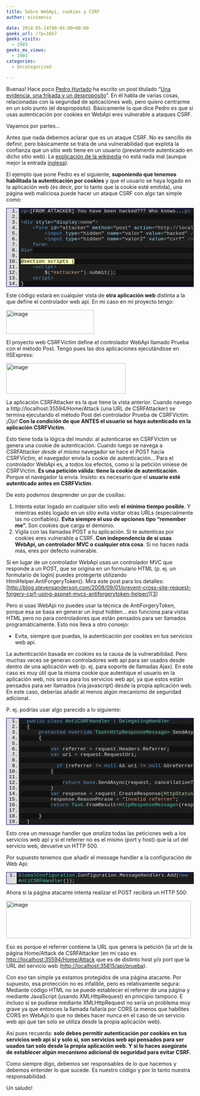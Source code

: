 ```yaml
---
title: Sobre WebApi, cookies y CSRF
author: eiximenis

date: 2014-05-14T00:04:00+00:00
geeks_url: /?p=1667
geeks_visits:
  - 1985
geeks_ms_views:
  - 1903
categories:
  - Uncategorized

---
```

Buenas! Hace poco <a target="_blank" href="https://twitter.com/_pedrohurtado" rel="noopener noreferrer">Pedro Hurtado</a> ha escrito un post titulado &ldquo;<a target="_blank" href="/blogs/phurtado/archive/2014/05/13/una-evidencia-una-fricada-y-un-desprop-243-sito.aspx" rel="noopener noreferrer">Una evidencia, una frikada y un despropósito</a>&rdquo;. En él habla de varias cosas, relacionadas con la seguridad de aplicaciones web, pero quiero centrarme en un solo punto (el despropósito). Básicamente lo que dice Pedro es que si usas autenticación por cookies en WebApi eres vulnerable a ataques CSRF.

Vayamos por partes...

Antes que nada debemos aclarar que es un ataque CSRF. No es sencillo de definir, pero básicamente se trata de una vulnerabilidad que explota la confianza que un sitio web tiene en un usuario (previamente autenticado en dicho sitio web). La <a target="_blank" href="http://es.wikipedia.org/wiki/Cross_Site_Request_Forgery" rel="noopener noreferrer">explicación de la wikipedia</a> no está nada mal (aunque mejor la entrada <a target="_blank" href="http://en.wikipedia.org/wiki/Cross-site_request_forgery" rel="noopener noreferrer">inglesa</a>).

El ejemplo que pone Pedro es el siguiente, **suponiendo que tenemos habilitada la autenticación por cookies** y que el usuario se haya logado en la aplicación web (es decir, por lo tanto que la cookie esté emitida), una página web maliciosa puede hacer un ataque CSRF con algo tan simple como:

<div style="float: none; padding-bottom: 0px; padding-top: 0px; padding-left: 0px; margin: 0px; display: inline; padding-right: 0px" class="wlWriterEditableSmartContent" id="scid:9ce6104f-a9aa-4a17-a79f-3a39532ebf7c:ab9019e6-3cb9-4066-89f8-fd2ce5775ee0">
  <div style="border: #000080 1px solid; color: #000; font-family: 'Courier New', Courier, Monospace; font-size: 10pt">
    <div style="background: #ddd; max-height: 300px; overflow: auto">
      <ol style="background: #1d1d1d; margin: 0 0 0 2.5em; padding: 0 0 0 5px; white-space: nowrap" start="1">
        <li>
          <span style="background:#1e1e1e;color:#808080"><</span><span style="background:#1e1e1e;color:#569cd6">p</span><span style="background:#1e1e1e;color:#808080">></span><span style="background:#1e1e1e;color:#dcdcdc">[FROM ATTACKER] You have been hacked??? Who knows...</span><span style="background:#1e1e1e;color:#808080"></</span><span style="background:#1e1e1e;color:#569cd6">p</span><span style="background:#1e1e1e;color:#808080">></span>
        </li>
        <li style="background: #111111">
          &nbsp;
        </li>
        <li>
          <span style="background:#1e1e1e;color:#808080"><</span><span style="background:#1e1e1e;color:#569cd6">div</span><span style="background:#1e1e1e;color:#dcdcdc"> </span><span style="background:#1e1e1e;color:#9cdcfe">style</span><span style="background:#1e1e1e;color:#b4b4b4">=</span><span style="background:#1e1e1e;color:#c8c8c8">&#8220;</span><span style="background:#1e1e1e;color:#9cdcfe">display</span><span style="background:#1e1e1e;color:#dcdcdc">:</span><span style="background:#1e1e1e;color:#c8c8c8">none&#8221;</span><span style="background:#1e1e1e;color:#808080">></span>
        </li>
        <li style="background: #111111">
          <span style="background:#1e1e1e;color:#dcdcdc">&nbsp;&nbsp;&nbsp;&nbsp;</span><span style="background:#1e1e1e;color:#808080"><</span><span style="background:#1e1e1e;color:#569cd6">form</span><span style="background:#1e1e1e;color:#dcdcdc"> </span><span style="background:#1e1e1e;color:#9cdcfe">id</span><span style="background:#1e1e1e;color:#b4b4b4">=</span><span style="background:#1e1e1e;color:#c8c8c8">&#8220;attacker&#8221;</span><span style="background:#1e1e1e;color:#dcdcdc"> </span><span style="background:#1e1e1e;color:#9cdcfe">method</span><span style="background:#1e1e1e;color:#b4b4b4">=</span><span style="background:#1e1e1e;color:#c8c8c8">&#8220;post&#8221;</span><span style="background:#1e1e1e;color:#dcdcdc"> </span><span style="background:#1e1e1e;color:#9cdcfe">action</span><span style="background:#1e1e1e;color:#b4b4b4">=</span><span style="background:#1e1e1e;color:#c8c8c8">&#8220;http://localhost:35815/api/prueba&#8221;</span><span style="background:#1e1e1e;color:#808080">></span>
        </li>
        <li>
          <span style="background:#1e1e1e;color:#dcdcdc">&nbsp;&nbsp;&nbsp;&nbsp;&nbsp;&nbsp;&nbsp;&nbsp;</span><span style="background:#1e1e1e;color:#808080"><</span><span style="background:#1e1e1e;color:#569cd6">input</span><span style="background:#1e1e1e;color:#dcdcdc"> </span><span style="background:#1e1e1e;color:#9cdcfe">type</span><span style="background:#1e1e1e;color:#b4b4b4">=</span><span style="background:#1e1e1e;color:#c8c8c8">&#8220;hidden&#8221;</span><span style="background:#1e1e1e;color:#dcdcdc"> </span><span style="background:#1e1e1e;color:#9cdcfe">name</span><span style="background:#1e1e1e;color:#b4b4b4">=</span><span style="background:#1e1e1e;color:#c8c8c8">&#8220;valor&#8221;</span><span style="background:#1e1e1e;color:#dcdcdc"> </span><span style="background:#1e1e1e;color:#9cdcfe">value</span><span style="background:#1e1e1e;color:#b4b4b4">=</span><span style="background:#1e1e1e;color:#c8c8c8">&#8220;hacked&#8221;</span><span style="background:#1e1e1e;color:#dcdcdc"> </span><span style="background:#1e1e1e;color:#808080">/></span>
        </li>
        <li style="background: #111111">
          <span style="background:#1e1e1e;color:#dcdcdc">&nbsp;&nbsp;&nbsp;&nbsp;&nbsp;&nbsp;&nbsp;&nbsp;</span><span style="background:#1e1e1e;color:#808080"><</span><span style="background:#1e1e1e;color:#569cd6">input</span><span style="background:#1e1e1e;color:#dcdcdc"> </span><span style="background:#1e1e1e;color:#9cdcfe">type</span><span style="background:#1e1e1e;color:#b4b4b4">=</span><span style="background:#1e1e1e;color:#c8c8c8">&#8220;hidden&#8221;</span><span style="background:#1e1e1e;color:#dcdcdc"> </span><span style="background:#1e1e1e;color:#9cdcfe">name</span><span style="background:#1e1e1e;color:#b4b4b4">=</span><span style="background:#1e1e1e;color:#c8c8c8">&#8220;valor2&#8221;</span><span style="background:#1e1e1e;color:#dcdcdc"> </span><span style="background:#1e1e1e;color:#9cdcfe">value</span><span style="background:#1e1e1e;color:#b4b4b4">=</span><span style="background:#1e1e1e;color:#c8c8c8">&#8220;csrf&#8221;</span><span style="background:#1e1e1e;color:#dcdcdc"> </span><span style="background:#1e1e1e;color:#808080">/></span>
        </li>
        <li>
          <span style="background:#1e1e1e;color:#dcdcdc">&nbsp;&nbsp;&nbsp;&nbsp;</span><span style="background:#1e1e1e;color:#808080"></</span><span style="background:#1e1e1e;color:#569cd6">form</span><span style="background:#1e1e1e;color:#808080">></span>
        </li>
        <li style="background: #111111">
          <span style="background:#1e1e1e;color:#808080"></</span><span style="background:#1e1e1e;color:#569cd6">div</span><span style="background:#1e1e1e;color:#808080">></span>
        </li>
        <li>
          &nbsp;
        </li>
        <li style="background: #111111">
          <span style="background:#ffffb3;color:#000000">@section scripts {</span>
        </li>
        <li>
          <span style="background:#1e1e1e;color:#dcdcdc">&nbsp;&nbsp;&nbsp;&nbsp;</span><span style="background:#1e1e1e;color:#808080"><</span><span style="background:#1e1e1e;color:#569cd6">script</span><span style="background:#1e1e1e;color:#808080">></span>
        </li>
        <li style="background: #111111">
          <span style="background:#1e1e1e;color:#dcdcdc">&nbsp;&nbsp;&nbsp;&nbsp;&nbsp;&nbsp;&nbsp;&nbsp;$</span><span style="background:#1e1e1e;color:#b4b4b4">(</span><span style="background:#1e1e1e;color:#d69d85">&#8220;#attacker&#8221;</span><span style="background:#1e1e1e;color:#b4b4b4">).</span><span style="background:#1e1e1e;color:#dcdcdc">submit</span><span style="background:#1e1e1e;color:#b4b4b4">();</span>
        </li>
        <li>
          <span style="background:#1e1e1e;color:#dcdcdc">&nbsp;&nbsp;&nbsp;&nbsp;</span><span style="background:#1e1e1e;color:#808080"></</span><span style="background:#1e1e1e;color:#569cd6">script</span><span style="background:#1e1e1e;color:#808080">></span>
        </li>
        <li style="background: #111111">
          <span style="background:#1e1e1e;color:#dcdcdc">}</span>
        </li>
      </ol>
    </div>
  </div>
</div>

Este código estará en cualquier vista de **otra aplicación web** distinta a la que define el controlador web api. En mi caso en mi proyecto tengo:

[<img height="64" width="236" src="/cfs-file.ashx/__key/CommunityServer.Blogs.Components.WeblogFiles/etomas/image_5F00_thumb_5F00_569211A3.png" alt="image" border="0" style="border-top: 0px; border-right: 0px; background-image: none; border-bottom: 0px; padding-top: 0px; padding-left: 0px; border-left: 0px; display: inline; padding-right: 0px" title="image" />][1]

El proyecto web CSRFVictim define el controlador WebApi llamado Prueba con el método Post. Tengo pues las dos aplicaciones ejecutándose en IISExpress:

[<img height="82" width="321" src="/cfs-file.ashx/__key/CommunityServer.Blogs.Components.WeblogFiles/etomas/image_5F00_thumb_5F00_1422001E.png" alt="image" border="0" style="border-top: 0px; border-right: 0px; background-image: none; border-bottom: 0px; padding-top: 0px; padding-left: 0px; border-left: 0px; display: inline; padding-right: 0px" title="image" />][2]

La aplicación CSRFAttacker es la que tiene la vista anterior. Cuando navego a http://localhost:35594/Home/Attack (una URL de CSRFAttacker) se termina ejecutando el método Post del controlador Prueba de CSRFVictim. &iexcl;Ojo! **Con la condición de que ANTES el usuario se haya autenticado en la aplicación CSRFVictim**.

Esto tiene toda la lógica del mundo: al autenticarse en CSRFVictim se genera una cookie de autenticación. Cuando luego se navega a CSRFAttacker _desde el mismo_ navegador se hace el POST hacia CSRFVictim, el navegador envía la cookie de autenticación... Para el controlador WebApi es, a todos los efectos, como si la petición viniese de CSRFVictim. **Es una petición válida: tiene la cookie de autenticación**. Porque el navegador la envía. Insisto: es necesario que el **usuario esté autenticado antes en CSRFVictim**.

De esto podemos desprender un par de cosillas:

  1. Intenta estar logado en cualquier sitio web **el mínimo tiempo posible**. Y mientras estés logado en un sitio evita visitar otras URLs (especialmente las no confiables). **Evita siempre el uso de opciones tipo &ldquo;remember me&rdquo;.** Son cookies que carga el demonio.
  2. Vigila con las llamadas POST a tu aplicación. Si te autenticas por cookies eres vulnerable a CSRF. **Con independencia de si usas WebApi, un controlador MVC o cualquier otra cosa**. Si no haces nada más, eres por defecto vulnerable.

Si en lugar de un controlador WebApi usas un controlador MVC que responde a un POST, que se origina en un formulario HTML (p. ej. un formulario de login) puedes protegerte utilizando HtmlHelper.AntiForgeryToken(). Mira este post para los detalles: [http://blog.stevensanderson.com/2008/09/01/prevent-cross-site-request-forgery-csrf-using-aspnet-mvcs-antiforgerytoken-helper/][3]

Pero si usas WebApi no puedes usar la técnica de AntiForgeryToken, porque esa se basa en generar un input hidden... eso funciona para vistas HTML pero no para controladores que están pensados para ser llamados programáticamente. Esto nos lleva a otro consejo:

  * Evita, siempre que puedas, la autenticación por cookies en tus servicios web api.

La autenticación basada en cookies es la causa de la vulnerabilidad. Pero muchas veces se generan controladores web api para ser usados desde dentro de una aplicación web (p. ej. para soporte de llamadas Ajax). En este caso es muy útil que la misma cookie que autentique el usuario en la aplicación web, nos sirva para los servicios web api, ya que estos están pensados para ser llamados (via javascript) desde la propia aplicación web. En este caso, deberías añadir al menos algún mecanismo de seguridad adicional.

P. ej. podrías usar algo parecido a lo siguiente:

<div style="float: none; padding-bottom: 0px; padding-top: 0px; padding-left: 0px; margin: 0px; display: inline; padding-right: 0px" class="wlWriterEditableSmartContent" id="scid:9ce6104f-a9aa-4a17-a79f-3a39532ebf7c:ffb55a78-cbab-4629-b25d-7bdb2cd5c525">
  <div style="border: #000080 1px solid; color: #000; font-family: 'Courier New', Courier, Monospace; font-size: 10pt">
    <div style="background: #ddd; max-height: 300px; overflow: auto">
      <ol style="background: #1d1d1d; margin: 0 0 0 2.5em; padding: 0 0 0 5px; white-space: nowrap" start="1">
        <li>
          &nbsp;&nbsp;<span style="background:#1e1e1e;color:#dcdcdc"></span><span style="background:#1e1e1e;color:#569cd6">public</span><span style="background:#1e1e1e;color:#dcdcdc"> </span><span style="background:#1e1e1e;color:#569cd6">class</span><span style="background:#1e1e1e;color:#dcdcdc"> </span><span style="background:#1e1e1e;color:#4ec9b0">AntiCSRFHandler</span><span style="background:#1e1e1e;color:#dcdcdc"> : </span><span style="background:#1e1e1e;color:#4ec9b0">DelegatingHandler</span>
        </li>
        <li style="background: #111111">
          &nbsp;&nbsp;<span style="background:#1e1e1e;color:#dcdcdc">{</span>
        </li>
        <li>
          &nbsp;&nbsp;&nbsp;&nbsp;&nbsp;&nbsp;<span style="background:#1e1e1e;color:#dcdcdc"></span><span style="background:#1e1e1e;color:#569cd6">protected</span><span style="background:#1e1e1e;color:#dcdcdc"> </span><span style="background:#1e1e1e;color:#569cd6">override</span><span style="background:#1e1e1e;color:#dcdcdc"> </span><span style="background:#1e1e1e;color:#4ec9b0">Task</span><span style="background:#1e1e1e;color:#b4b4b4"><</span><span style="background:#1e1e1e;color:#4ec9b0">HttpResponseMessage</span><span style="background:#1e1e1e;color:#b4b4b4">></span><span style="background:#1e1e1e;color:#dcdcdc"> SendAsync(</span><span style="background:#1e1e1e;color:#4ec9b0">HttpRequestMessage</span><span style="background:#1e1e1e;color:#dcdcdc"> request, </span><span style="background:#1e1e1e;color:#4ec9b0">CancellationToken</span><span style="background:#1e1e1e;color:#dcdcdc"> cancellationToken)</span>
        </li>
        <li style="background: #111111">
          &nbsp;&nbsp;&nbsp;&nbsp;&nbsp;&nbsp;<span style="background:#1e1e1e;color:#dcdcdc">{</span>
        </li>
        <li>
          &nbsp;
        </li>
        <li style="background: #111111">
          &nbsp;&nbsp;&nbsp;&nbsp;&nbsp;&nbsp;&nbsp;&nbsp;&nbsp;&nbsp;<span style="background:#1e1e1e;color:#dcdcdc"></span><span style="background:#1e1e1e;color:#569cd6">var</span><span style="background:#1e1e1e;color:#dcdcdc"> referrer </span><span style="background:#1e1e1e;color:#b4b4b4">=</span><span style="background:#1e1e1e;color:#dcdcdc"> request</span><span style="background:#1e1e1e;color:#b4b4b4">.</span><span style="background:#1e1e1e;color:#dcdcdc">Headers</span><span style="background:#1e1e1e;color:#b4b4b4">.</span><span style="background:#1e1e1e;color:#dcdcdc">Referrer;</span>
        </li>
        <li>
          &nbsp;&nbsp;&nbsp;&nbsp;&nbsp;&nbsp;&nbsp;&nbsp;&nbsp;&nbsp;<span style="background:#1e1e1e;color:#dcdcdc"></span><span style="background:#1e1e1e;color:#569cd6">var</span><span style="background:#1e1e1e;color:#dcdcdc"> uri </span><span style="background:#1e1e1e;color:#b4b4b4">=</span><span style="background:#1e1e1e;color:#dcdcdc"> request</span><span style="background:#1e1e1e;color:#b4b4b4">.</span><span style="background:#1e1e1e;color:#dcdcdc">RequestUri;</span>
        </li>
        <li style="background: #111111">
          &nbsp;
        </li>
        <li>
          <span style="background:#1e1e1e;color:#dcdcdc">&nbsp;&nbsp;&nbsp;&nbsp;&nbsp;&nbsp;&nbsp;&nbsp;&nbsp;&nbsp;&nbsp;&nbsp;</span><span style="background:#1e1e1e;color:#569cd6">if</span><span style="background:#1e1e1e;color:#dcdcdc"> (referrer </span><span style="background:#1e1e1e;color:#b4b4b4">!=</span><span style="background:#1e1e1e;color:#dcdcdc"> </span><span style="background:#1e1e1e;color:#569cd6">null</span><span style="background:#1e1e1e;color:#dcdcdc"> </span><span style="background:#1e1e1e;color:#b4b4b4">&&</span><span style="background:#1e1e1e;color:#dcdcdc"> uri </span><span style="background:#1e1e1e;color:#b4b4b4">!=</span><span style="background:#1e1e1e;color:#dcdcdc"> </span><span style="background:#1e1e1e;color:#569cd6">null</span><span style="background:#1e1e1e;color:#dcdcdc"> </span><span style="background:#1e1e1e;color:#b4b4b4">&&</span><span style="background:#1e1e1e;color:#dcdcdc">referrer</span><span style="background:#1e1e1e;color:#b4b4b4">.</span><span style="background:#1e1e1e;color:#dcdcdc">Port </span><span style="background:#1e1e1e;color:#b4b4b4">==</span><span style="background:#1e1e1e;color:#dcdcdc"> uri</span><span style="background:#1e1e1e;color:#b4b4b4">.</span><span style="background:#1e1e1e;color:#dcdcdc">Port </span><span style="background:#1e1e1e;color:#b4b4b4">&&</span><span style="background:#1e1e1e;color:#dcdcdc"> referrer</span><span style="background:#1e1e1e;color:#b4b4b4">.</span><span style="background:#1e1e1e;color:#dcdcdc">Host </span><span style="background:#1e1e1e;color:#b4b4b4">==</span><span style="background:#1e1e1e;color:#dcdcdc"> uri</span><span style="background:#1e1e1e;color:#b4b4b4">.</span><span style="background:#1e1e1e;color:#dcdcdc">Host)</span>
        </li>
        <li style="background: #111111">
          &nbsp;&nbsp;&nbsp;&nbsp;&nbsp;&nbsp;&nbsp;&nbsp;&nbsp;&nbsp;<span style="background:#1e1e1e;color:#dcdcdc">{</span>
        </li>
        <li>
          &nbsp;
        </li>
        <li style="background: #111111">
          &nbsp;&nbsp;&nbsp;&nbsp;&nbsp;&nbsp;&nbsp;&nbsp;&nbsp;&nbsp;&nbsp;&nbsp;&nbsp;&nbsp;<span style="background:#1e1e1e;color:#dcdcdc"></span><span style="background:#1e1e1e;color:#569cd6">return</span><span style="background:#1e1e1e;color:#dcdcdc"> </span><span style="background:#1e1e1e;color:#569cd6">base</span><span style="background:#1e1e1e;color:#b4b4b4">.</span><span style="background:#1e1e1e;color:#dcdcdc">SendAsync(request, cancellationToken);</span>
        </li>
        <li>
          &nbsp;&nbsp;&nbsp;&nbsp;&nbsp;&nbsp;&nbsp;&nbsp;&nbsp;&nbsp;<span style="background:#1e1e1e;color:#dcdcdc">}</span>
        </li>
        <li style="background: #111111">
          &nbsp;&nbsp;&nbsp;&nbsp;&nbsp;&nbsp;&nbsp;&nbsp;&nbsp;&nbsp;<span style="background:#1e1e1e;color:#dcdcdc"></span><span style="background:#1e1e1e;color:#569cd6">var</span><span style="background:#1e1e1e;color:#dcdcdc"> response </span><span style="background:#1e1e1e;color:#b4b4b4">=</span><span style="background:#1e1e1e;color:#dcdcdc"> request</span><span style="background:#1e1e1e;color:#b4b4b4">.</span><span style="background:#1e1e1e;color:#dcdcdc">CreateResponse(</span><span style="background:#1e1e1e;color:#b8d7a3">HttpStatusCode</span><span style="background:#1e1e1e;color:#b4b4b4">.</span><span style="background:#1e1e1e;color:#dcdcdc">InternalServerError);</span>
        </li>
        <li>
          &nbsp;&nbsp;&nbsp;&nbsp;&nbsp;&nbsp;&nbsp;&nbsp;&nbsp;&nbsp;<span style="background:#1e1e1e;color:#dcdcdc">response</span><span style="background:#1e1e1e;color:#b4b4b4">.</span><span style="background:#1e1e1e;color:#dcdcdc">ReasonPhrase </span><span style="background:#1e1e1e;color:#b4b4b4">=</span><span style="background:#1e1e1e;color:#dcdcdc"> </span><span style="background:#1e1e1e;color:#d69d85">&#8220;Invalid referrer&#8221;</span><span style="background:#1e1e1e;color:#dcdcdc">;</span>
        </li>
        <li style="background: #111111">
          &nbsp;&nbsp;&nbsp;&nbsp;&nbsp;&nbsp;&nbsp;&nbsp;&nbsp;&nbsp;<span style="background:#1e1e1e;color:#dcdcdc"></span><span style="background:#1e1e1e;color:#569cd6">return</span><span style="background:#1e1e1e;color:#dcdcdc"> </span><span style="background:#1e1e1e;color:#4ec9b0">Task</span><span style="background:#1e1e1e;color:#b4b4b4">.</span><span style="background:#1e1e1e;color:#dcdcdc">FromResult</span><span style="background:#1e1e1e;color:#b4b4b4"><</span><span style="background:#1e1e1e;color:#4ec9b0">HttpResponseMessage</span><span style="background:#1e1e1e;color:#b4b4b4">></span><span style="background:#1e1e1e;color:#dcdcdc">(response);</span>
        </li>
        <li>
          &nbsp;
        </li>
        <li style="background: #111111">
          &nbsp;&nbsp;&nbsp;&nbsp;&nbsp;&nbsp;<span style="background:#1e1e1e;color:#dcdcdc">}</span>
        </li>
        <li>
          &nbsp;&nbsp;<span style="background:#1e1e1e;color:#dcdcdc">}</span>
        </li>
      </ol>
    </div>
  </div>
</div>

Esto crea un message handler que _analiza_ todas las peticiones web a los servicios web api y si el referrer no es el mismo (port y host) que la url del servicio web, devuelve un HTTP 500.

Por supuesto tenemos que añadir el message handler a la configuración de Web Api:

<div style="float: none; padding-bottom: 0px; padding-top: 0px; padding-left: 0px; margin: 0px; display: inline; padding-right: 0px" class="wlWriterEditableSmartContent" id="scid:9ce6104f-a9aa-4a17-a79f-3a39532ebf7c:014a8b92-f253-4309-87a4-f801fd3eaa7c">
  <div style="border: #000080 1px solid; color: #000; font-family: 'Courier New', Courier, Monospace; font-size: 10pt">
    <div style="background: #ddd; max-height: 300px; overflow: auto">
      <ol style="background: #1d1d1d; margin: 0 0 0 2em; padding: 0 0 0 5px;" start="1">
        <li>
          <span style="background:#1e1e1e;color:#4ec9b0">GlobalConfiguration</span><span style="background:#1e1e1e;color:#b4b4b4">.</span><span style="background:#1e1e1e;color:#dcdcdc">Configuration</span><span style="background:#1e1e1e;color:#b4b4b4">.</span><span style="background:#1e1e1e;color:#dcdcdc">MessageHandlers</span><span style="background:#1e1e1e;color:#b4b4b4">.</span><span style="background:#1e1e1e;color:#dcdcdc">Add(</span><span style="background:#1e1e1e;color:#569cd6">new</span><span style="background:#1e1e1e;color:#dcdcdc"> </span><span style="background:#1e1e1e;color:#4ec9b0">AntiCSRFHandler</span><span style="background:#1e1e1e;color:#dcdcdc">());</span>
        </li>
      </ol>
    </div>
  </div>
</div>

Ahora si la página atacante intenta realizar el POST recibirá un HTTP 500:

[<img height="101" width="496" src="/cfs-file.ashx/__key/CommunityServer.Blogs.Components.WeblogFiles/etomas/image_5F00_thumb_5F00_7CF6859F.png" alt="image" border="0" style="border-top: 0px; border-right: 0px; background-image: none; border-bottom: 0px; padding-top: 0px; padding-left: 0px; border-left: 0px; display: inline; padding-right: 0px" title="image" />][4]

Eso es porque el referrer contiene la URL que genera la petición (la url de la página Home/Attack de CSRFAttacker (en mi caso es <http://localhost:35594/Home/Attack> que es de distinto host y/o port que la URL del servicio web (<http://localhost:35815/api/prueba>). 

Con eso tan simple ya estamos protegidos de una página atacante. Por supuesto, esa protección no es infalible, pero es relativamente segura: Mediante código HTML no se puede establecer el referrer de una página y mediante JavaScript (usando XMLHttpRequest) en principio tampoco. E incluso si se pudiese mediante XMLHttpRequest no sería un problema muy grave ya que entonces la llamada fallaría por CORS (a menos que habilites CORS en WebApi lo que no debes hacer nunca en el caso de un servicio web api que tan solo se utiliza desde la propia aplicación web). 

Así pues recuerda: **solo debes permitir autenticación por cookies en tus servicios web api si y solo si, son servicios web api pensados para ser usados tan solo desde la propia aplicación web. Y si lo haces asegúrate de establecer algún mecanismo adicional de seguridad para evitar CSRF.**

Como siempre digo, debemos ser responsables de lo que hacemos y debemos entender lo que sucede. Es nuestro código y por lo tanto nuestra responsabilidad.

Un saludo!

 [1]: /cfs-file.ashx/__key/CommunityServer.Blogs.Components.WeblogFiles/etomas/image_5F00_26D46924.png
 [2]: /cfs-file.ashx/__key/CommunityServer.Blogs.Components.WeblogFiles/etomas/image_5F00_51AF5DE7.png
 [3]: http://blog.stevensanderson.com/2008/09/01/prevent-cross-site-request-forgery-csrf-using-aspnet-mvcs-antiforgerytoken-helper/ "http://blog.stevensanderson.com/2008/09/01/prevent-cross-site-request-forgery-csrf-using-aspnet-mvcs-antiforgerytoken-helper/"
 [4]: /cfs-file.ashx/__key/CommunityServer.Blogs.Components.WeblogFiles/etomas/image_5F00_13B5CD29.png